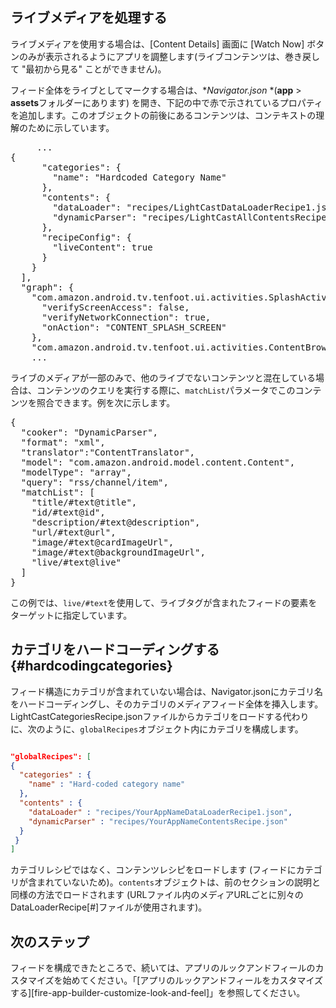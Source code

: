 ## ライブメディアを処理する

ライブメディアを使用する場合は、[Content Details] 画面に [Watch Now] ボタンのみが表示されるようにアプリを調整します(ライブコンテンツは、巻き戻して "最初から見る" ことができません)。 

フィード全体をライブとしてマークする場合は、**Navigator.json* *(**app** > **assets**フォルダーにあります) を開き、下記の中で赤で示されているプロパティを追加します。このオブジェクトの前後にあるコンテンツは、コンテキストの理解のために示しています。

<pre>
     ...
{
      "categories": {
        "name": "Hardcoded Category Name"
      },
      "contents": {
        "dataLoader": "recipes/LightCastDataLoaderRecipe1.json",
        "dynamicParser": "recipes/LightCastAllContentsRecipe.json"
      },
      <span class="red">"recipeConfig": {
        "liveContent": true
      }</span>
    }
  ],
  "graph": {
    "com.amazon.android.tv.tenfoot.ui.activities.SplashActivity": {
      "verifyScreenAccess": false,
      "verifyNetworkConnection": true,
      "onAction": "CONTENT_SPLASH_SCREEN"
    },
    "com.amazon.android.tv.tenfoot.ui.activities.ContentBrowseActivity": {
    ...
</pre>

ライブのメディアが一部のみで、他のライブでないコンテンツと混在している場合は、コンテンツのクエリを実行する際に、`matchList`パラメータでこのコンテンツを照合できます。例を次に示します。

<pre>
{
  "cooker": "DynamicParser",
  "format": "xml",
  "translator":"ContentTranslator",
  "model": "com.amazon.android.model.content.Content",
  "modelType": "array",
  "query": "rss/channel/item",
  "matchList": [
    "title/#text@title",
    "id/#text@id",
    "description/#text@description",
    "url/#text@url",
    "image/#text@cardImageUrl",
    "image/#text@backgroundImageUrl",
    <span class="red">"live/#text@live"</span>
  ]
}
</pre>

この例では、`live/#text`を使用して、ライブタグが含まれたフィードの要素をターゲットに指定しています。 

## カテゴリをハードコーディングする {#hardcodingcategories}

フィード構造にカテゴリが含まれていない場合は、Navigator.jsonにカテゴリ名をハードコーディングし、そのカテゴリのメディアフィード全体を挿入します。LightCastCategoriesRecipe.jsonファイルからカテゴリをロードする代わりに、次のように、`globalRecipes`オブジェクト内にカテゴリを構成します。

```json

"globalRecipes": [
{
  "categories" : {
    "name" : "Hard-coded category name"
  },
  "contents" : {
    "dataLoader" : "recipes/YourAppNameDataLoaderRecipe1.json",
    "dynamicParser" : "recipes/YourAppNameContentsRecipe.json"
  }
 }
]
```

カテゴリレシピではなく、コンテンツレシピをロードします (フィードにカテゴリが含まれていないため)。`contents`オブジェクトは、前のセクションの説明と同様の方法でロードされます (URLファイル内のメディアURLごとに別々のDataLoaderRecipe[#]ファイルが使用されます)。

## 次のステップ

フィードを構成できたところで、続いては、アプリのルックアンドフィールのカスタマイズを始めてください。「[アプリのルックアンドフィールをカスタマイズする][fire-app-builder-customize-look-and-feel]」を参照してください。